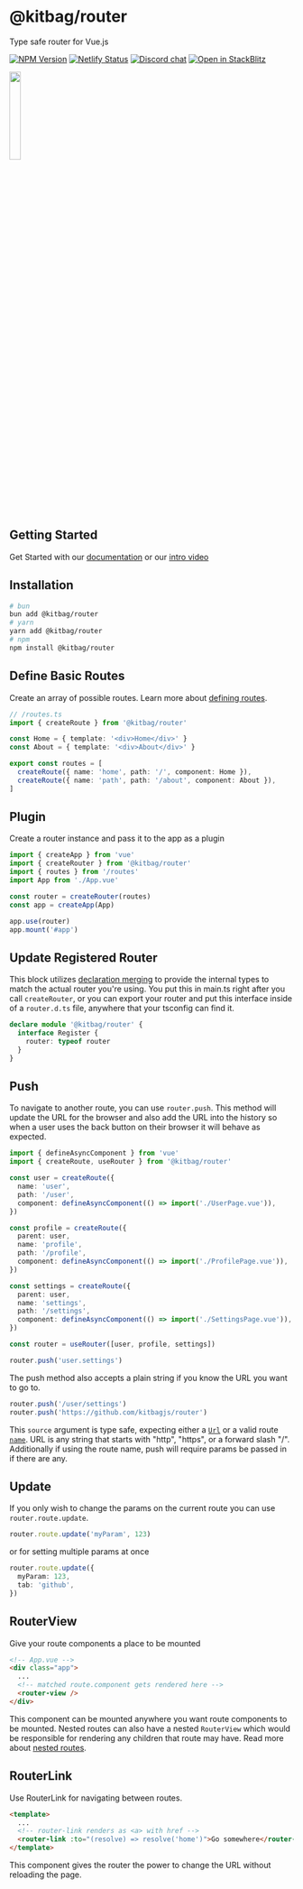 # @kitbag/router

Type safe router for Vue.js

[![NPM Version][npm-badge]][npm-url]
[![Netlify Status][netlify-badge]][netlify-url]
[![Discord chat][discord-badge]][discord-url]
[![Open in StackBlitz][stackblitz-badge]][stackblitz-url]

<img src="https://kitbag.dev/kitbag-logo.svg" width="20%" />

## Getting Started

Get Started with our [documentation](https://kitbag-router.netlify.app/) or our [intro video](https://kitbag-router.netlify.app/)

## Installation

```bash
# bun
bun add @kitbag/router
# yarn
yarn add @kitbag/router
# npm
npm install @kitbag/router
```

## Define Basic Routes

Create an array of possible routes. Learn more about [defining routes](https://kitbag-router.netlify.app/core-concepts/defining-routes).

```ts
// /routes.ts
import { createRoute } from '@kitbag/router'

const Home = { template: '<div>Home</div>' }
const About = { template: '<div>About</div>' }

export const routes = [
  createRoute({ name: 'home', path: '/', component: Home }),
  createRoute({ name: 'path', path: '/about', component: About }),
]
```

## Plugin

Create a router instance and pass it to the app as a plugin

```ts
import { createApp } from 'vue'
import { createRouter } from '@kitbag/router'
import { routes } from '/routes'
import App from './App.vue'

const router = createRouter(routes)
const app = createApp(App)

app.use(router)
app.mount('#app')
```

## Update Registered Router

This block utilizes [declaration merging](https://www.typescriptlang.org/docs/handbook/declaration-merging.html) to provide the internal types to match the actual router you're using. You put this in main.ts right after you call `createRouter`, or you can export your router and put this interface inside of a `router.d.ts` file, anywhere that your tsconfig can find it.

```ts
declare module '@kitbag/router' {
  interface Register {
    router: typeof router
  }
}
```

## Push

To navigate to another route, you can use `router.push`. This method will update the URL for the browser and also add the URL into the history so when a user uses the back button on their browser it will behave as expected.

```ts
import { defineAsyncComponent } from 'vue'
import { createRoute, useRouter } from '@kitbag/router'

const user = createRoute({
  name: 'user',
  path: '/user',
  component: defineAsyncComponent(() => import('./UserPage.vue')),
})

const profile = createRoute({
  parent: user,
  name: 'profile',
  path: '/profile',
  component: defineAsyncComponent(() => import('./ProfilePage.vue')),
})

const settings = createRoute({
  parent: user,
  name: 'settings',
  path: '/settings',
  component: defineAsyncComponent(() => import('./SettingsPage.vue')),
})

const router = useRouter([user, profile, settings])

router.push('user.settings')
```

The push method also accepts a plain string if you know the URL you want to go to.

```ts
router.push('/user/settings')
router.push('https://github.com/kitbagjs/router')
```

This `source` argument is type safe, expecting either a [`Url`](/api/types/Url) or a valid route [`name`](/api/types/Route#name). URL is any string that starts with "http", "https", or a forward slash "/". Additionally if using the route name, push will require params be passed in if there are any.

## Update

If you only wish to change the params on the current route you can use `router.route.update`.

```ts
router.route.update('myParam', 123)
```

or for setting multiple params at once

```ts
router.route.update({
  myParam: 123,
  tab: 'github',
})
```

## RouterView

Give your route components a place to be mounted

```html {4-5}
<!-- App.vue -->
<div class="app">
  ...
  <!-- matched route.component gets rendered here -->
  <router-view />
</div>
```

This component can be mounted anywhere you want route components to be mounted. Nested routes can also have a nested `RouterView` which would be responsible for rendering any children that route may have. Read more about [nested routes](https://kitbag-router.netlify.app/core-concepts/defining-routes#nested-routes).

## RouterLink

Use RouterLink for navigating between routes.

```html {3-4}
<template>
  ...
  <!-- router-link renders as <a> with href -->
  <router-link :to="(resolve) => resolve('home')">Go somewhere</router-link>
</template>
```

This component gives the router the power to change the URL without reloading the page.

[npm-badge]: https://img.shields.io/npm/v/@kitbag/router.svg
[npm-url]: https://www.npmjs.org/package/@kitbag/router
[netlify-badge]: https://api.netlify.com/api/v1/badges/c12f79b8-49f9-4529-bc23-f8ffca8919a3/deploy-status
[netlify-url]: https://app.netlify.com/sites/kitbag-router/deploys
[discord-badge]: https://img.shields.io/discord/1079625926024900739?logo=discord&label=Discord
[discord-url]: https://discord.gg/zw7dpcc5HV
[stackblitz-badge]: https://developer.stackblitz.com/img/open_in_stackblitz_small.svg
[stackblitz-url]: https://stackblitz.com/~/github.com/kitbagjs/router-preview
